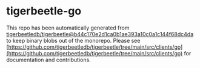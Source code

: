 # tigerbeetle-go
This repo has been automatically generated from [tigerbeetledb/tigerbeetle@b44c170e2d1ca0b1ae393a10c0a1c144f68dc4da](https://github.com/tigerbeetledb/tigerbeetle/commit/b44c170e2d1ca0b1ae393a10c0a1c144f68dc4da) to keep binary blobs out of the monorepo. Please see [https://github.com/tigerbeetledb/tigerbeetle/tree/main/src/clients/go](https://github.com/tigerbeetledb/tigerbeetle/tree/main/src/clients/go) for documentation and contributions.
